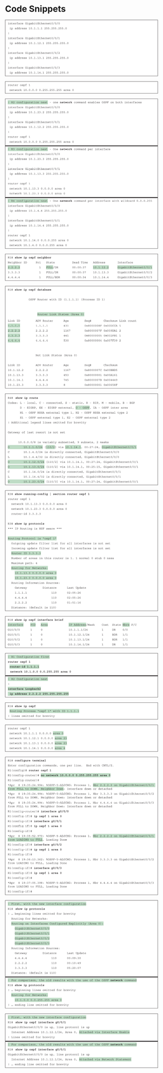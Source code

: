 # Code Snippets

[![Images](images/vol1_f0566-01.jpg)](vol1_ch22.xhtml#f0566-01a)

[![Images](images/vol1_f0566-02.jpg)](vol1_ch22.xhtml#f0566-02a)

[![Images](images/vol1_f0568-01.jpg)](vol1_ch22.xhtml#f0568-01a)

[![Images](images/vol1_f0569-01.jpg)](vol1_ch22.xhtml#f0569-01a)

[![Images](images/vol1_f0570-01.jpg)](vol1_ch22.xhtml#f0570-01a)

[![Images](images/vol1_f0571-01.jpg)](vol1_ch22.xhtml#f0571-01a)

[![Images](images/vol1_f0573-01.jpg)](vol1_ch22.xhtml#f0573-01a)

[![Images](images/vol1_f0574-01.jpg)](vol1_ch22.xhtml#f0574-01a)

[![Images](images/vol1_f0575-01.jpg)](vol1_ch22.xhtml#f0575-01a)

[![Images](images/vol1_f0575-02.jpg)](vol1_ch22.xhtml#f0575-02a)

[![Images](images/vol1_f0576-01.jpg)](vol1_ch22.xhtml#f0576-01a)

[![Images](images/vol1_f0577-01.jpg)](vol1_ch22.xhtml#f0577-01a)

[![Images](images/vol1_f0579-01.jpg)](vol1_ch22.xhtml#f0579-01a)

[![Images](images/vol1_f0579-02.jpg)](vol1_ch22.xhtml#f0579-02a)